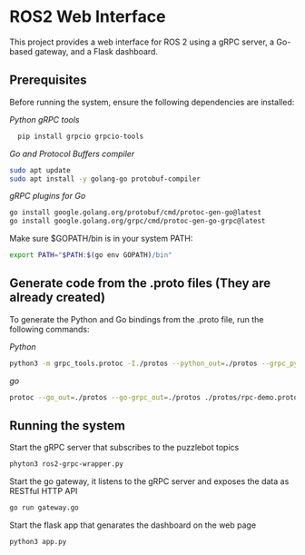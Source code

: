 # ROS2 Web Interface

This project provides a web interface for ROS 2 using a gRPC server, a Go-based gateway, and a Flask dashboard.

## Prerequisites

Before running the system, ensure the following dependencies are installed:

*Python gRPC tools*

```bash
  pip install grpcio grpcio-tools
```

*Go and Protocol Buffers compiler*

```bash
sudo apt update
sudo apt install -y golang-go protobuf-compiler
```

*gRPC plugins for Go*

```bash
go install google.golang.org/protobuf/cmd/protoc-gen-go@latest
go install google.golang.org/grpc/cmd/protoc-gen-go-grpc@latest
```

Make sure $GOPATH/bin is in your system PATH:

```bash
export PATH="$PATH:$(go env GOPATH)/bin"
```

## Generate code from the .proto files (They are already created)

To generate the Python and Go bindings from the .proto file, run the following commands:

*Python*

```bash
python3 -m grpc_tools.protoc -I./protos --python_out=./protos --grpc_python_out=./protos ./protos/rpc-demo.proto
```

*go*

```bash
protoc --go_out=./protos --go-grpc_out=./protos ./protos/rpc-demo.proto
```

## Running the system

Start the gRPC server that subscribes to the puzzlebot topics
```bash
phyton3 ros2-grpc-wrapper.py
```

Start the go gateway, it listens to the gRPC server and exposes the data as RESTful HTTP API
```bash
go run gateway.go
```

Start the flask app that genarates the dashboard on the web page
```bash
python3 app.py
```
